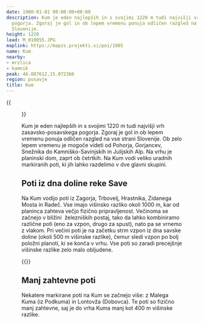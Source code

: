 ```yaml
---
date: 1900-01-01 00:00:00+00:00
description: Kum je eden najlepših in s svojimi 1220 m tudi najvišji vrh zasavsko-posavskega
  pogorja. Zgoraj je gol in ob lepem vremenu ponuja odličen razgled na vse strani
  Slovenije.
height: 1220
lead: M_010055.JPG
maplink: https://mapzs.projekti.si/poi/1085
name: Kum
nearby:
- mrzlica
- kamnik
peak: 46.087612,15.072366
region: posavje
title: Kum
---
```

{{<figure src="M_010055.JPG">}}

Kum je eden najlepših in s svojimi 1220 m tudi najvišji vrh zasavsko-posavskega pogorja. Zgoraj je gol in ob lepem vremenu ponuja odličen razgled na vse strani Slovenije. Ob zelo lepem vremenu je mogoče videti od Pohorja, Gorjancev, Snežnika do Kamniško-Savinjskih in Julijskih Alp. Na vrhu je planinski dom, zaprt ob četrtkih. Na Kum vodi veliko uradnih markiranih poti, ki jih lahko razdelimo v dve glavni skupini.

## Poti iz dna doline reke Save

Na Kum vodijo poti iz Zagorja, Trbovelj, Hrastnika, Zidanega Mosta in Radeč. Vse imajo višinsko razliko okoli 1000 m, kar od planinca zahteva večjo fizično pripravljenost. Večinoma se začnejo v bližini  železniških postaj, tako da lahko kombiniramo različne poti (eno za vzpon, drugo za spust), nato pa se vrnemo z vlakom. Pri večini poti je na začetku strm vzpon iz dna savske doline (okoli 500 m višinske razlike), čemur sledi vzpon po bolj položni planoti, ki se konča v vrhu. Vse poti so zaradi precejšnje višinske razlike zelo malo obljudene. 

{{<multipath-hike-list>}}

## Manj zahtevne poti

Nekatere markirane poti na Kum se začnejo više: z Malega Kuma (iz Podkuma) in Lontovža (Dobovca). Te poti so fizično manj zahtevne, saj je do vrha Kuma manj kot 400 m višinske razlike.


